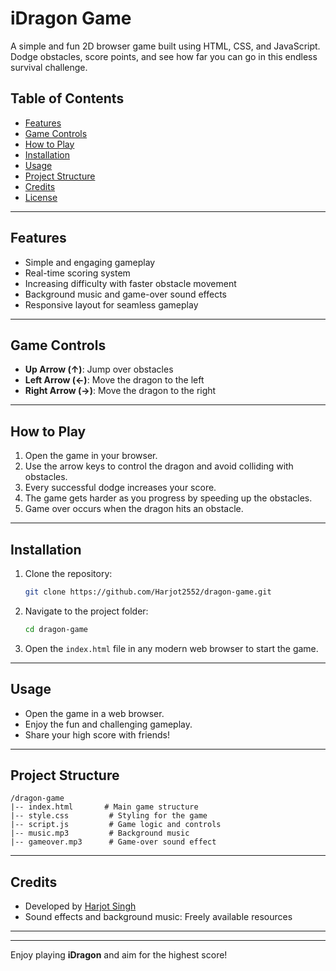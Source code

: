 # iDragon Game

A simple and fun 2D browser game built using HTML, CSS, and JavaScript. Dodge obstacles, score points, and see how far you can go in this endless survival challenge.

## Table of Contents
- [Features](#features)
- [Game Controls](#game-controls)
- [How to Play](#how-to-play)
- [Installation](#installation)
- [Usage](#usage)
- [Project Structure](#project-structure)
- [Credits](#credits)
- [License](#license)

---

## Features
- Simple and engaging gameplay
- Real-time scoring system
- Increasing difficulty with faster obstacle movement
- Background music and game-over sound effects
- Responsive layout for seamless gameplay

---

## Game Controls
- **Up Arrow (↑)**: Jump over obstacles
- **Left Arrow (←)**: Move the dragon to the left
- **Right Arrow (→)**: Move the dragon to the right

---

## How to Play
1. Open the game in your browser.
2. Use the arrow keys to control the dragon and avoid colliding with obstacles.
3. Every successful dodge increases your score.
4. The game gets harder as you progress by speeding up the obstacles.
5. Game over occurs when the dragon hits an obstacle.

---

## Installation
1. Clone the repository:
   ```bash
   git clone https://github.com/Harjot2552/dragon-game.git
   ```
2. Navigate to the project folder:
   ```bash
   cd dragon-game
   ```
3. Open the `index.html` file in any modern web browser to start the game.

---

## Usage
- Open the game in a web browser.
- Enjoy the fun and challenging gameplay.
- Share your high score with friends!

---

## Project Structure
```
/dragon-game
|-- index.html       # Main game structure
|-- style.css         # Styling for the game
|-- script.js         # Game logic and controls
|-- music.mp3         # Background music
|-- gameover.mp3      # Game-over sound effect
```

---

## Credits
- Developed by [Harjot Singh](https://github.com/Harjot2552)
- Sound effects and background music: Freely available resources

---

---

Enjoy playing **iDragon** and aim for the highest score!

